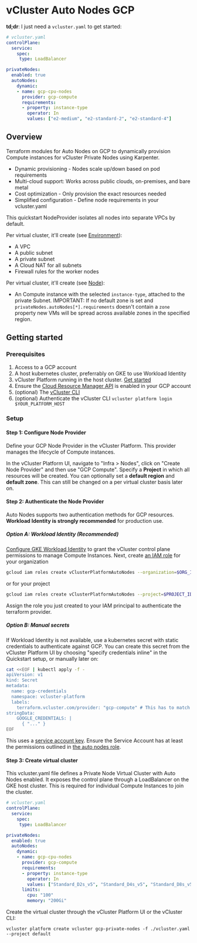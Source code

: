 # vCluster Auto Nodes GCP

**td;dr**: I just need a `vcluster.yaml` to get started:

```yaml
# vcluster.yaml
controlPlane:
  service:
    spec:
     type: LoadBalancer

privateNodes:
  enabled: true
  autoNodes:
    dynamic:
    - name: gcp-cpu-nodes
      provider: gcp-compute
      requirements:
      - property: instance-type
        operator: In
        values: ["e2-medium", "e2-standard-2", "e2-standard-4"]
```

## Overview

Terraform modules for Auto Nodes on GCP to dynamically provision Compute instances for vCluster Private Nodes using Karpenter.

- Dynamic provisioning - Nodes scale up/down based on pod requirements
- Multi-cloud support: Works across public clouds, on-premises, and bare metal
- Cost optimization - Only provision the exact resources needed
- Simplified configuration - Define node requirements in your vcluster.yaml

This quickstart NodeProvider isolates all nodes into separate VPCs by default.

Per virtual cluster, it'll create (see [Environment](./environment/)):

- A VPC
- A public subnet
- A private subnet
- A Cloud NAT for all subnets
- Firewall rules for the worker nodes

Per virtual cluster, it'll create (see [Node](./node/)):

- An Compute instance with the selected `instance-type`, attached to the private Subnet. IMPORTANT: If no default zone is set and `privateNodes.autoNodes[*].requirements` doesn't contain a `zone` property new VMs will be spread across available zones in the specified region.

## Getting started

### Prerequisites

1. Access to a GCP account
2. A host kubernetes cluster, preferrably on GKE to use Workload Identity
3. vCluster Platform running in the host cluster. [Get started](https://www.vcluster.com/docs/platform/install/quick-start-guide)
4. Ensure the [Cloud Resource Manager API](https://cloud.google.com/resource-manager/docs) is enabled in your GCP account
5. (optional) The [vCluster CLI](https://www.vcluster.com/docs/vcluster/#deploy-vcluster)
6. (optional) Authenticate the vCluster CLI `vcluster platform login $YOUR_PLATFORM_HOST`

### Setup

#### Step 1: Configure Node Provider

Define your GCP Node Provider in the vCluster Platform. This provider manages the lifecycle of Compute instances.

In the vCluster Platform UI, navigate to "Infra > Nodes", click on "Create Node Provider" and then use "GCP Compute".
Specify a **Project** in which all resources will be created. You can optionally set a **default region** and **default zone**. This can still be changed on a per virtual cluster basis later on.

#### Step 2: Authenticate the Node Provider

Auto Nodes supports two authentication methods for GCP resources. **Workload Identity is strongly recommended** for production use.

##### Option A: Workload Identity (Recommended)

[Configure GKE Workload Identity](https://cloud.google.com/kubernetes-engine/docs/how-to/workload-identity) to grant the vCluster control plane permissions to manage Compute Instances.
Next, create [an IAM role](./docs/auto_nodes_role.yaml) for your organization

```bash
gcloud iam roles create vClusterPlatformAutoNodes --organization=$ORG_ID --file=./auto_nodes_role.yaml
```

or for your project

```bash
gcloud iam roles create vClusterPlatformAutoNodes --project=$PROJECT_ID --file=./auto_nodes_role.yaml
```

Assign the role you just created to your IAM principal to authenticate the terraform provider.

##### Option B: Manual secrets

If Workload Identity is not available, use a kubernetes secret with static credentials to authenticate against GCP.
You can create this secret from the vCluster Platform UI by choosing "specify credentials inline" in the Quickstart setup, or manually later on:

```bash
cat <<EOF | kubectl apply -f -
apiVersion: v1
kind: Secret
metadata:
  name: gcp-credentials
  namespace: vcluster-platform
  labels:
    terraform.vcluster.com/provider: "gcp-compute" # This has to match your provider name
stringData:
    GOOGLE_CREDENTIALS: |
      { "..." }
EOF
```

This uses a [service account key](https://cloud.google.com/iam/docs/service-account-creds).
Ensure the Service Account has at least the permissions outlined in [the auto nodes role](./docs/auto_nodes_role.yaml).

#### Step 3: Create virtual cluster

This vcluster.yaml file defines a Private Node Virtual Cluster with Auto Nodes enabled. It exposes the control plane through a LoadBalancer on the GKE host cluster. This is required for individual Compute Instances to join the cluster.

```yaml
# vcluster.yaml
controlPlane:
  service:
    spec:
     type: LoadBalancer

privateNodes:
  enabled: true
  autoNodes:
    dynamic:
    - name: gcp-cpu-nodes
      provider: gcp-compute
      requirements:
      - property: instance-type
        operator: In
        values: ["Standard_D2s_v5", "Standard_D4s_v5", "Standard_D8s_v5"]
      limits:
        cpu: "100"
        memory: "200Gi"
```

Create the virtual cluster through the vCluster Platform UI or the vCluster CLI:

 `vcluster platform create vcluster gcp-private-nodes -f ./vcluster.yaml --project default`
